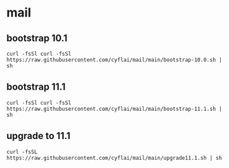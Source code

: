 # mail


## bootstrap 10.1
```
curl -fsSl curl -fsSl https://raw.githubusercontent.com/cyflai/mail/main/bootstrap-10.0.sh | sh
```

## bootstrap 11.1
```
curl -fsSl curl -fsSl https://raw.githubusercontent.com/cyflai/mail/main/bootstrap-11.1.sh | sh
```

## upgrade to 11.1
```
curl -fsSL https://raw.githubusercontent.com/cyflai/mail/main/upgrade11.1.sh | sh
```
